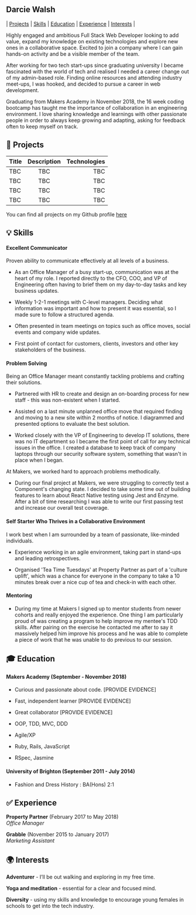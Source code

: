## Darcie Walsh

| [Projects](#floppy_disk-projects) | [Skills](#bulb-skills) | [Education](#mortar_board-education) | [Experience](#white_check_mark-experience) | [Interests](#earth_africa-interests) |

Highly engaged and ambitious Full Stack Web Developer looking to add value, expand my knowledge on existing technologies and explore new ones in a collaborative space. Excited to join a company where I can gain hands-on activity and be a visible member of the team.

After working for two tech start-ups since graduating university I became fascinated with the world of tech and realised I needed a career change out of my admin-based role. Finding online resources and attending industry meet-ups, I was hooked, and decided to pursue a career in web development.

Graduating from Makers Academy in November 2018, the 16 week coding bootcamp has taught me the importance of collaboration in an engineering environment. I love sharing knowledge and learnings with other passionate people in order to always keep growing and adapting, asking for feedback often to keep myself on track.


## :floppy_disk: Projects

| Title         | Description   | Technologies  |
| ------------- |:-------------:| -------------:|
| TBC           | TBC           | TBC           |
| TBC           | TBC           | TBC           |
| TBC           | TBC           | TBC           |
| TBC           | TBC           | TBC           |

You can find all projects on my Github profile [here](https://github.com/darciew)


## :bulb: Skills

#### Excellent Communicator

Proven ability to communicate effectively at all levels of a business.

- As an Office Manager of a busy start-up, communication was at the heart of my role. I reported directly to the CFO, COO, and VP of Engineering often having to brief them on my day-to-day tasks and key business updates.

- Weekly 1-2-1 meetings with C-level managers. Deciding what information was important and how to present it was essential, so I made sure to follow a structured agenda.

- Often presented in team meetings on topics such as office moves, social events and company wide updates.

- First point of contact for customers, clients, investors and other key stakeholders of the business.


#### Problem Solving

Being an Office Manager meant constantly tackling problems and crafting their solutions.

- Partnered with HR to create and design an on-boarding process for new staff - this was non-existent when I started.

- Assisted on a last minute unplanned office move that required finding and moving to a new site within 2 months of notice. I diagrammed and presented options to evaluate the best solution.

- Worked closely with the VP of Engineering to develop IT solutions, there was no IT department so I became the first point of call for any technical issues in the office. I created a database to keep track of company laptops through our security software system, something that wasn't in place when I began.

At Makers, we worked hard to approach problems methodically.

- During our final project at Makers, we were struggling to correctly test a  Component's changing state. I decided to take some time out of building features to learn about React Native testing using Jest and Enzyme. After a bit of time researching I was able to write our first passing test and increase our overall test coverage.

#### Self Starter Who Thrives in a Collaborative Environment

I work best when I am surrounded by a team of passionate, like-minded individuals.

- Experience working in an agile environment, taking part in stand-ups and leading retrospectives.

- Organised 'Tea Time Tuesdays' at Property Partner as part of a 'culture uplift', which was a chance for everyone in the company to take a 10 minutes break over a nice cup of tea and check-in with each other.

#### Mentoring

- During my time at Makers I signed up to mentor students from newer cohorts and really enjoyed the experience. One thing I am particularly proud of was creating a program to help improve my mentee's TDD skills. After pairing on the exercise he contacted me after to say it massively helped him improve his process and he was able to complete a piece of work that he was unable to do previous to our session.


## :mortar_board: Education

#### Makers Academy (September - November 2018)

- Curious and passionate about code. [PROVIDE EVIDENCE]
- Fast, independent learner [PROVIDE EVIDENCE]
- Great collaborator [PROVIDE EVIDENCE]

- OOP, TDD, MVC, DDD
- Agile/XP
- Ruby, Rails, JavaScript
- RSpec, Jasmine

#### University of Brighton (September 2011 - July 2014)

- Fashion and Dress History : BA(Hons) 2:1


## :white_check_mark: Experience

**Property Partner** (February 2017 to May 2018)    
*Office Manager*  

**Grabble** (November 2015 to January 2017)   
*Marketing Assistant*  


## :earth_africa: Interests
**Adventurer** - I’ll be out walking and exploring in my free time.

**Yoga and meditation** - essential for a clear and focused mind.

**Diversity** - using my skills and knowledge to encourage young females in schools to get into the tech industry.
